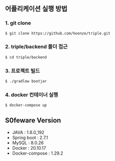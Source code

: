 ## 어플리케이션 실행 방법

### 1. git clone

``` bash
$ git clone https://github.com/hoonze/triple.git
```

### 2. triple/backend 폴더 접근

```bash
$ cd triple/backend
```

### 3. 프로젝트 빌드

``` bash
$ ./gradlew bootjar
```

### 4. docker 컨테이너 실행

```bash
$ docker-compose up
```



## S0feware  Version

- JAVA : 1.8.0_192
- Spring boot : 2.7.1
- MySQL : 8.0.26
- Docker : 20.10.17
- Docker-compose : 1.29.2